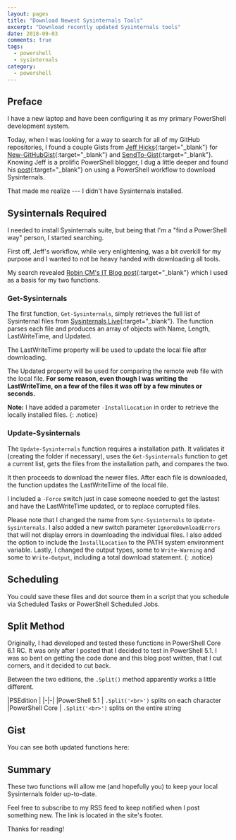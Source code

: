 ```yaml
---
layout: pages
title: "Download Newest Sysinternals Tools"
excerpt: "Download recently updated Sysinternals tools"
date: 2018-09-03
comments: true
tags:
  - powershell
  - sysinternals
category:
  - powershell
---
```


## Preface

I have a new laptop and have been configuring it as my primary PowerShell development system.

Today, when I was looking for a way to search for all of my GitHub repositories, I found a couple Gists from
[Jeff Hicks](https://jdhitsolutions.com/blog/){:target="_blank"} for
[New-GitHubGist](https://gist.github.com/jdhitsolutions/06cb62bf3eb4f0a1f7d82ed39b1e56ca){:target="_blank"} and
[SendTo-Gist](https://gist.github.com/jdhitsolutions/345a6b8e4c47440df5fb1dbcb987cb3e){:target="_blank"}. Knowing Jeff
is a prolific PowerShell blogger, I dug a little deeper and found his
[post](http://jdhitsolutions.com/blog/powershell/4895/friday-fun-a-sysinternals-powershell-workflow/){:target="_blank"}
on using a PowerShell workflow to download Sysinternals.

That made me realize --- I didn't have Sysinternals installed.

## Sysinternals Required

I needed to install Sysinternals suite, but being that I'm a "find a PowerShell way" person, I started searching.

First off, Jeff's workflow, while very enlightening, was a bit overkill for my purpose and I wanted to not be heavy
handed with downloading all tools.

My search revealed
[Robin CM's IT Blog post](https://rcmtech.wordpress.com/2017/01/10/get-or-update-sysinternals-tools-with-powershell/){:target="_blank"}
which I used as a basis for my two functions.

### Get-Sysinternals

The first function, `Get-Sysinternals`, simply retrieves the full list of Sysinternal files from
[Sysinternals Live](https://live.sysinternals.com){:target="_blank"}. The function parses each file and produces an array
of objects with Name, Length, LastWriteTime, and Updated.

The LastWriteTime property will be used to update the local file after downloading.

The Updated property will be used for comparing the remote web file with the local file.
__For some reason, even though I was writing the LastWriteTime, on a few of the files it was off by a few minutes or seconds.__

**Note:** I have added a parameter `-InstallLocation` in order to retrieve the locally installed files.
{: .notice}

### Update-Sysinternals

The `Update-Sysinternals` function requires a installation path. It validates it (creating the folder if necessary), uses the
`Get-Sysinternals` function to get a current list, gets the files from the installation path, and compares the two.

It then proceeds to download the newer files. After each file is downloaded, the function updates the LastWriteTime of
the local file.

I included a `-Force` switch just in case someone needed to get the lastest and have the LastWriteTime updated, or to replace
corrupted files.

Please note that I changed the name from `Sync-Sysinternals` to `Update-Sysinternals`. I also added a new switch parameter
`IgnoreDownloadErrors` that will not display errors in downloading the individual files.
I also added the option to include the `InstallLocation` to the PATH system environment variable. Lastly, I changed the
output types, some to `Write-Warning` and some to `Write-Output`, including a total download statement.
{: .notice}

## Scheduling

You could save these files and dot source them in a script that you schedule via Scheduled Tasks or PowerShell Scheduled
Jobs.

## Split Method

Originally, I had developed and tested these functions in PowerShell Core 6.1 RC. It was only after I posted that I
decided to test in PowerShell 5.1. I was so bent on getting the code done and this blog post written, that I cut corners,
and it decided to cut back.

Between the two editions, the `.Split()` method apparently works a little different.

|PSEdition |
|-|-|
|PowerShell 5.1 | `.Split('<br>')` splits on each character
|PowerShell Core | `.Split('<br>')` splits on the entire string

## Gist

You can see both updated functions here:

<script src="https://gist.github.com/thedavecarroll/85873332f0d326cd800a040aa408dbbb.js"></script>

## Summary

These two functions will allow me (and hopefully you) to keep your local Sysinternals folder up-to-date.

Feel free to subscribe to my RSS feed to keep notified when I post something new. The link is located in the site's footer.

Thanks for reading!